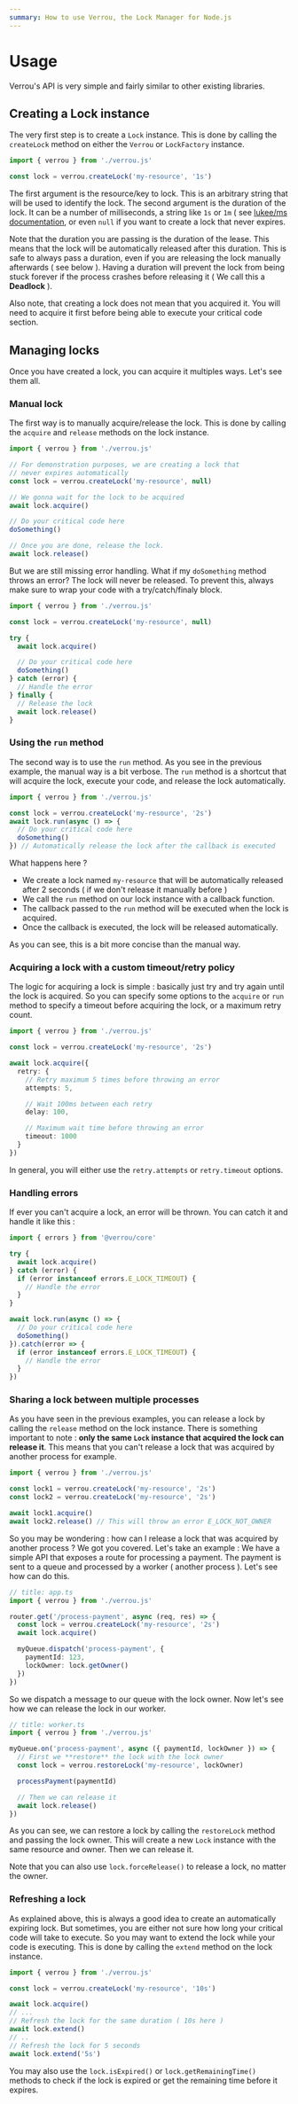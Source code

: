 ```yaml
---
summary: How to use Verrou, the Lock Manager for Node.js
---
```


# Usage

Verrou's API is very simple and fairly similar to other existing libraries.

## Creating a Lock instance

The very first step is to create a `Lock` instance. This is done by calling the `createLock` method on either the `Verrou` or `LockFactory` instance.

```ts
import { verrou } from './verrou.js'

const lock = verrou.createLock('my-resource', '1s')
```

The first argument is the resource/key to lock. This is an arbitrary string that will be used to identify the lock. The second argument is the duration of the lock. It can be a number of milliseconds, a string like `1s` or `1m` ( see [lukee/ms documentation](https://github.com/lukeed/ms), or even `null` if you want to create a lock that never expires.

Note that the duration you are passing is the duration of the lease. This means that the lock will be automatically released after this duration. This is safe to always pass a duration, even if you are releasing the lock manually afterwards ( see below ). Having a duration will prevent the lock from being stuck forever if the process crashes before releasing it ( We call this a **Deadlock** ).

Also note, that creating a lock does not mean that you acquired it. You will need to acquire it first before being able to execute your critical code section.

## Managing locks

Once you have created a lock, you can acquire it multiples ways. Let's see them all.

### Manual lock

The first way is to manually acquire/release the lock. This is done by calling the `acquire` and `release` methods on the lock instance.

```ts
import { verrou } from './verrou.js'

// For demonstration purposes, we are creating a lock that 
// never expires automatically
const lock = verrou.createLock('my-resource', null)

// We gonna wait for the lock to be acquired
await lock.acquire()

// Do your critical code here
doSomething()

// Once you are done, release the lock.
await lock.release()
```

But we are still missing error handling. What if my `doSomething` method throws an error? The lock will never be released. To prevent this, always make sure to wrap your code with a try/catch/finaly block.

```ts
import { verrou } from './verrou.js'

const lock = verrou.createLock('my-resource', null)

try {
  await lock.acquire()

  // Do your critical code here
  doSomething()
} catch (error) {
  // Handle the error
} finally {
  // Release the lock
  await lock.release()
}
```

### Using the `run` method

The second way is to use the `run` method. As you see in the previous example, the manual way is a bit verbose. The `run` method is a shortcut that will acquire the lock, execute your code, and release the lock automatically.

```ts
import { verrou } from './verrou.js'

const lock = verrou.createLock('my-resource', '2s')
await lock.run(async () => {
  // Do your critical code here
  doSomething()
}) // Automatically release the lock after the callback is executed
```

What happens here ?

- We create a lock named `my-resource` that will be automatically released after 2 seconds ( if we don't release it manually before )
- We call the `run` method on our lock instance with a callback function. 
- The callback passed to the `run` method will be executed when the lock is acquired.
- Once the callback is executed, the lock will be released automatically.

As you can see, this is a bit more concise than the manual way.

### Acquiring a lock with a custom timeout/retry policy

The logic for acquiring a lock is simple : basically just try and try again until the lock is acquired. So you can specify some options to the `acquire` or `run` method to specify a timeout before acquiring the lock, or a maximum retry count.

```ts
import { verrou } from './verrou.js'

const lock = verrou.createLock('my-resource', '2s')

await lock.acquire({
  retry: {
    // Retry maximum 5 times before throwing an error
    attempts: 5,

    // Wait 100ms between each retry
    delay: 100,

    // Maximum wait time before throwing an error
    timeout: 1000
  }
})
```

In general, you will either use the `retry.attempts` or `retry.timeout` options.

### Handling errors

If ever you can't acquire a lock, an error will be thrown. You can catch it and handle it like this : 

```ts
import { errors } from '@verrou/core'

try {
  await lock.acquire()
} catch (error) {
  if (error instanceof errors.E_LOCK_TIMEOUT) {
    // Handle the error
  }
}

await lock.run(async () => {
  // Do your critical code here
  doSomething()
}).catch(error => {
  if (error instanceof errors.E_LOCK_TIMEOUT) {
    // Handle the error
  }
})
```

### Sharing a lock between multiple processes

As you have seen in the previous examples, you can release a lock by calling the `release` method on the lock instance. There is something important to note : **only the same `Lock` instance that acquired the lock can release it**. This means that you can't release a lock that was acquired by another process for example.

```ts
import { verrou } from './verrou.js'

const lock1 = verrou.createLock('my-resource', '2s')
const lock2 = verrou.createLock('my-resource', '2s')

await lock1.acquire()
await lock2.release() // This will throw an error E_LOCK_NOT_OWNER
```

So you may be wondering : how can I release a lock that was acquired by another process ? We got you covered. Let's take an example : We have a simple API that exposes a route for processing a payment. The payment is sent to a queue and processed by a worker ( another process ). Let's see how can do this. 

```ts
// title: app.ts
import { verrou } from './verrou.js'

router.get('/process-payment', async (req, res) => {
  const lock = verrou.createLock('my-resource', '2s')
  await lock.acquire()

  myQueue.dispatch('process-payment', { 
    paymentId: 123, 
    lockOwner: lock.getOwner() 
  })
})
```

So we dispatch a message to our queue with the lock owner. Now let's see how we can release the lock in our worker.

```ts
// title: worker.ts
import { verrou } from './verrou.js'

myQueue.on('process-payment', async ({ paymentId, lockOwner }) => {
  // First we **restore** the lock with the lock owner
  const lock = verrou.restoreLock('my-resource', lockOwner) 

  processPayment(paymentId)

  // Then we can release it
  await lock.release()
})
```

As you can see, we can restore a lock by calling the `restoreLock` method and passing the lock owner. This will create a new `Lock` instance with the same resource and owner. Then we can release it.

Note that you can also use `lock.forceRelease()` to release a lock, no matter the owner.

### Refreshing a lock

As explained above, this is always a good idea to create an automatically expiring lock. But sometimes, you are either not sure how long your critical code will take to execute. So you may want to extend the lock while your code is executing. This is done by calling the `extend` method on the lock instance.

```ts
import { verrou } from './verrou.js'

const lock = verrou.createLock('my-resource', '10s')

await lock.acquire()
// ...
// Refresh the lock for the same duration ( 10s here )
await lock.extend() 
// ..
// Refresh the lock for 5 seconds
await lock.extend('5s') 
```

You may also use the `lock.isExpired()` or `lock.getRemainingTime()` methods to check if the lock is expired or get the remaining time before it expires.
